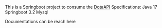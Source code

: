 This is a Springboot project to consume the [DotaAPI](https://docs.opendota.com/)
Specifications:
Java 17
Springboot 3.2
Mysql




Documentations can be reach here
